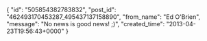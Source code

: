  {
   "id": "505854382783832",
   "post_id": "462493170453287_495437137158890",
   "from_name": "Ed O'Brien",
   "message": "No news is good news!  ;)",
   "created_time": "2013-04-23T19:56:43+0000"
 }
